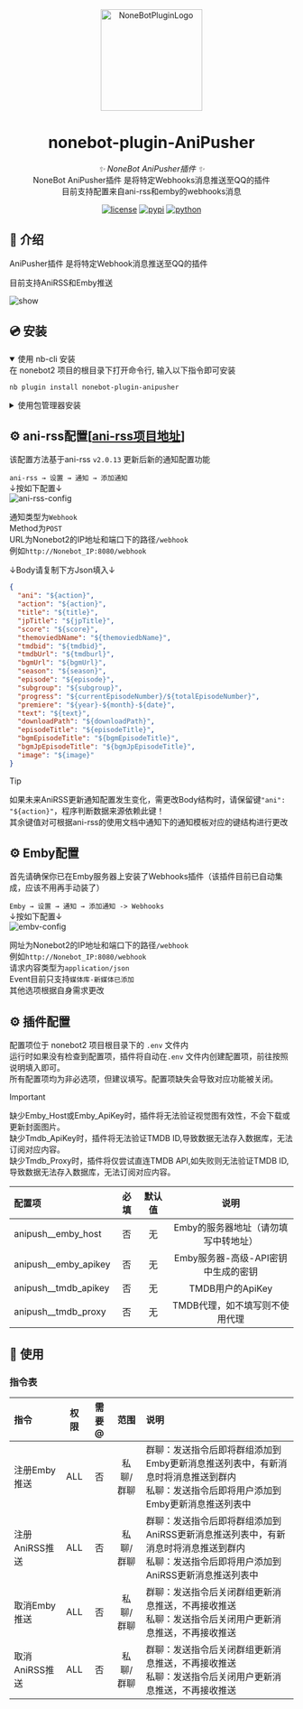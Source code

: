 <div align="center">
  <a href="https://v2.nonebot.dev/store"><img src="https://v2.nonebot.dev/logo.png" width="180" height="180" alt="NoneBotPluginLogo"></a>
  <br>
</div>

<div align="center">

# nonebot-plugin-AniPusher

_✨ NoneBot AniPusher插件 ✨_<br>
NoneBot AniPusher插件 是将特定Webhooks消息推送至QQ的插件<br>
目前支持配置来自ani-rss和emby的webhooks消息



[![license](https://img.shields.io/github/license/AriadusTT/nonebot-plugin-anipusher.svg?cachebust=1)](./LICENSE)
[![pypi](https://img.shields.io/pypi/v/nonebot-plugin-AniPusher.svg)](https://pypi.python.org/pypi/nonebot-plugin-AniPusher)
[![python](https://img.shields.io/badge/python-3.11+-blue.svg)](https://www.python.org/downloads/)
</div>


## 📖 介绍

AniPusher插件 是将特定Webhook消息推送至QQ的插件<br>

目前支持AniRSS和Emby推送<br>

![show](./docs/show.png)

## 💿 安装

<details open>
<summary>使用 nb-cli 安装</summary>
在 nonebot2 项目的根目录下打开命令行, 输入以下指令即可安装

    nb plugin install nonebot-plugin-anipusher

</details>

<details>
<summary>使用包管理器安装</summary>
在 nonebot2 项目的插件目录下, 打开命令行, 根据你使用的包管理器, 输入相应的安装命令

<details>
<summary>pip</summary>

    pip install nonebot-plugin-anipusher
</details>
<details>
<summary>pdm</summary>

    pdm add nonebot-plugin-anipusher
</details>
<details>
<summary>poetry</summary>

    poetry add nonebot-plugin-anipusher
</details>
<details>
<summary>conda</summary>

    conda install nonebot-plugin-anipusher
</details>

打开 nonebot2 项目根目录下的 `pyproject.toml` 文件, 在 `[tool.nonebot]` 部分追加写入

    plugins = ["nonebot_plugin_AniPusher"]

</details>

## ⚙️ ani-rss配置[[ani-rss项目地址](https://github.com/wushuo894/ani-rss)]
该配置方法基于ani-rss `v2.0.13` 更新后新的通知配置功能<br>

`ani-rss → 设置 → 通知 → 添加通知`<br>
↓按如下配置↓<br>
![ani-rss-config](./docs/ani-rss-config.png)

通知类型为`Webhook`<br>
Method为`POST`<br>
URL为Nonebot2的IP地址和端口下的路径`/webhook`<br>
例如`http://Nonebot_IP:8080/webhook`<br>

↓Body请复制下方Json填入↓<br>

```json
{
  "ani": "${action}",
  "action": "${action}",
  "title": "${title}",
  "jpTitle": "${jpTitle}",
  "score": "${score}",
  "themoviedbName": "${themoviedbName}",
  "tmdbid": "${tmdbid}",
  "tmdbUrl": "${tmdburl}",
  "bgmUrl": "${bgmUrl}",
  "season": "${season}",
  "episode": "${episode}",
  "subgroup": "${subgroup}",
  "progress": "${currentEpisodeNumber}/${totalEpisodeNumber}",
  "premiere": "${year}-${month}-${date}",
  "text": "${text}",
  "downloadPath": "${downloadPath}",
  "episodeTitle": "${episodeTitle}",
  "bgmEpisodeTitle": "${bgmEpisodeTitle}",
  "bgmJpEpisodeTitle": "${bgmJpEpisodeTitle}",
  "image": "${image}"
}
```
> [!TIP]
> 如果未来AniRSS更新通知配置发生变化，需更改Body结构时，请保留键```"ani": "${action}"```，程序判断数据来源依赖此键！<br>
> 其余键值对可根据ani-rss的使用文档中通知下的通知模板对应的键结构进行更改<br>

## ⚙️ Emby配置
首先请确保你已在Emby服务器上安装了Webhooks插件（该插件目前已自动集成，应该不用再手动装了）<br>

`Emby → 设置 → 通知 → 添加通知 -> Webhooks`<br>
↓按如下配置↓<br>
![embv-config](./docs/emby-config.png)

网址为Nonebot2的IP地址和端口下的路径`/webhook`<br>
例如`http://Nonebot_IP:8080/webhook`<br>
请求内容类型为`application/json`<br>
Event目前只支持`媒体库-新媒体已添加`<br>
其他选项根据自身需求更改<br>


## ⚙️ 插件配置

配置项位于 nonebot2 项目根目录下的 `.env` 文件内<br>
运行时如果没有检查到配置项，插件将自动在`.env` 文件内创建配置项，前往按照说明填入即可。<br>
所有配置项均为非必选项，但建议填写。配置项缺失会导致对应功能被关闭。<br>

> [!IMPORTANT]
> 缺少Emby_Host或Emby_ApiKey时，插件将无法验证视觉图有效性，不会下载或更新封面图片。<br>
> 缺少Tmdb_ApiKey时，插件将无法验证TMDB ID,导致数据无法存入数据库，无法订阅对应内容。<br>
> 缺少Tmdb_Proxy时，插件将仅尝试直连TMDB API,如失败则无法验证TMDB ID,导致数据无法存入数据库，无法订阅对应内容。<br>

| 配置项 | 必填 | 默认值 | 说明 |
|:----|:----:|:----:|:----:|
| anipush__emby_host | 否 | 无 | Emby的服务器地址（请勿填写中转地址）|
| anipush__emby_apikey | 否 | 无 | Emby服务器-高级-API密钥中生成的密钥 |
| anipush__tmdb_apikey | 否 | 无 | TMDB用户的ApiKey|
| anipush__tmdb_proxy | 否 | 无 | TMDB代理，如不填写则不使用代理 |

## 🎉 使用
### 指令表
| 指令 | 权限 | 需要@ | 范围 | 说明 |
|:-----|:----:|:----:|:----:|:----|
| 注册Emby推送 | ALL | 否 | 私聊/群聊 | 群聊：发送指令后即将群组添加到Emby更新消息推送列表中，有新消息时将消息推送到群内<br>私聊：发送指令后即将用户添加到Emby更新消息推送列表中 |
| 注册AniRSS推送 | ALL | 否 | 私聊/群聊 | 群聊：发送指令后即将群组添加到AniRSS更新消息推送列表中，有新消息时将消息推送到群内<br>私聊：发送指令后即将用户添加到AniRSS更新消息推送列表中 |
| 取消Emby推送 | ALL | 否 | 私聊/群聊 | 群聊：发送指令后关闭群组更新消息推送，不再接收推送<br>私聊：发送指令后关闭用户更新消息推送，不再接收推送 |
| 取消AniRSS推送 | ALL | 否 | 私聊/群聊 | 群聊：发送指令后关闭群组更新消息推送，不再接收推送<br>私聊：发送指令后关闭用户更新消息推送，不再接收推送 |
